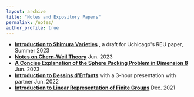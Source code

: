 ```yaml
---
layout: archive
title: "Notes and Expository Papers"
permalink: /notes/
author_profile: true
---
```


+ **[Introduction to Shimura Varieties](../assets/REU_paper_Hang_Chen(draft).pdf)**
  , a draft for Uchicago's REU paper, Summer 2023 
+ **[Notes on Chern-Weil Theory](../assets/Notes_on_Chern_Weil_Theory.pdf)**  Jun. 2023  
+ **[A Concise Explanation of the Sphere Packing Problem in Dimension 8](../assets/A_Concise_Explanation_of_the_Sphere_Packing_Problem_in_Dimension_8.pdf)**  Jun. 2023
+ **[Introduction to Dessins d’Enfants](../assets/Intro_to_dessins.pdf)**
   with a 3-hour presentation with partner  Jun. 2022
+ **[Introduction to Linear Representation of Finite Groups](../assets/Introduction_to_Representation_Theory_of_Finite_Groups.pdf)**  Dec. 2021
  

